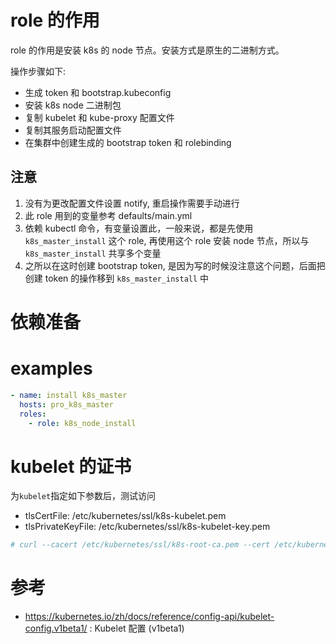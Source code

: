 
# role 的作用
role 的作用是安装 k8s 的 node 节点。安装方式是原生的二进制方式。

操作步骤如下:
* 生成 token 和 bootstrap.kubeconfig 
* 安装 k8s node 二进制包
* 复制 kubelet 和 kube-proxy 配置文件
* 复制其服务启动配置文件
* 在集群中创建生成的 bootstrap token 和 rolebinding 


## 注意
1. 没有为更改配置文件设置 notify, 重启操作需要手动进行
2. 此 role 用到的变量参考 defaults/main.yml 
3. 依赖 kubectl 命令，有变量设置此，一般来说，都是先使用 `k8s_master_install` 这个 role, 再使用这个 role 安装 node 节点，所以与 `k8s_master_install` 共享多个变量
4. 之所以在这时创建 bootstrap token, 是因为写的时候没注意这个问题，后面把创建 token 的操作移到 `k8s_master_install` 中


# 依赖准备
# examples

```yaml
- name: install k8s_master
  hosts: pro_k8s_master
  roles:
    - role: k8s_node_install
```


# kubelet 的证书

为`kubelet`指定如下参数后，测试访问
* tlsCertFile: /etc/kubernetes/ssl/k8s-kubelet.pem
* tlsPrivateKeyFile: /etc/kubernetes/ssl/k8s-kubelet-key.pem

```bash
# curl --cacert /etc/kubernetes/ssl/k8s-root-ca.pem --cert /etc/kubernetes/ssl/k8s-kube-apiserver-kubelet-client.pem --key /etc/kubernetes/ssl/k8s-kube-apiserver-kubelet-client-key.pem https://k8s-master-01.mydomain.com:10250/metrics

```

# 参考

* https://kubernetes.io/zh/docs/reference/config-api/kubelet-config.v1beta1/ : Kubelet 配置 (v1beta1)
